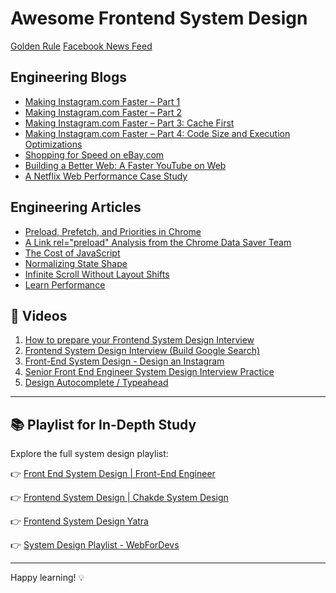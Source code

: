 # Awesome Frontend System Design

[Golden Rule](Golden-Rule.md)
[Facebook News Feed](Facebook-News-Feed.md)

## Engineering Blogs

- [Making Instagram.com Faster – Part 1](https://instagram-engineering.com/making-instagram-com-faster-part-1-62cc0c327538)
- [Making Instagram.com Faster – Part 2](https://instagram-engineering.com/making-instagram-com-faster-part-2-f350c8fba0d4)
- [Making Instagram.com Faster – Part 3: Cache First](https://instagram-engineering.com/making-instagram-com-faster-part-3-cache-first-6f3f130b9669)
- [Making Instagram.com Faster – Part 4: Code Size and Execution Optimizations](https://instagram-engineering.com/making-instagram-com-faster-code-size-and-execution-optimizations-part-4-57668be796a8)
- [Shopping for Speed on eBay.com](https://medium.com/@addyosmani/shopping-for-speed-on-ebay-com-6229711d7573)
- [Building a Better Web: A Faster YouTube on Web](https://medium.com/@addyosmani/building-a-better-web-a-faster-youtube-on-web-24b1dc03716)
- [A Netflix Web Performance Case Study](https://medium.com/dev-channel/a-netflix-web-performance-case-study-c0bcde26a9d9)

## Engineering Articles

- [Preload, Prefetch, and Priorities in Chrome](https://medium.com/reloading/preload-prefetch-and-priorities-in-chrome-776165961bbf)
- [A Link rel="preload" Analysis from the Chrome Data Saver Team](https://medium.com/reloading/a-link-rel-preload-analysis-from-the-chrome-data-saver-team-5edf54b08715)
- [The Cost of JavaScript](https://medium.com/dev-channel/the-cost-of-javascript-84009f51e99e)
- [Normalizing State Shape](https://redux.js.org/usage/structuring-reducers/normalizing-state-shape)
- [Infinite Scroll Without Layout Shifts](https://addyosmani.com/blog/infinite-scroll-without-layout-shifts/)
- [Learn Performance](https://web.dev/learn/performance)

## 🎥 Videos

1. [How to prepare your Frontend System Design Interview](https://www.youtube.com/watch?v=JhcW0fuR_ig)
2. [Frontend System Design Interview (Build Google Search)](https://www.youtube.com/watch?v=jVMqj8A7Fpk)
3. [Front-End System Design - Design an Instagram](https://www.youtube.com/watch?v=LCnkSLRJRwM)
4. [Senior Front End Engineer System Design Interview Practice](https://www.youtube.com/watch?v=RJOEJ4ghTP4)
5. [Design Autocomplete / Typeahead](https://www.youtube.com/watch?v=Ntmy-z-b4pk)

---

## 📚 Playlist for In-Depth Study

Explore the full system design playlist:

👉 [Front End System Design | Front-End Engineer](https://www.youtube.com/playlist?list=PLI9W87-Dqn7j_x6QtR6sUjycJR7nQLBqT)

👉 [Frontend System Design | Chakde System Design](https://www.youtube.com/playlist?list=PL4CFloQ4GGWICE0Tz6iXKfN3XWkXRlboU)

👉 [Frontend System Design Yatra ](https://www.youtube.com/playlist?list=PLe3J6mZBq1xVDr297Yg0p1SHbdj_Oceld)

👉 [System Design Playlist - WebForDevs](https://www.youtube.com/playlist?list=PL2M5yZr78G0rkhHnEhH7kQuhJ8akiLOnT)

---

Happy learning! 💡
